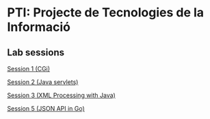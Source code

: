 # PTI: Projecte de Tecnologies de la Informació 
## Lab sessions

[Session 1 (CGi)](./p1_cgi/README.md)

[Session 2 (Java servlets)](./p2_servlets_copia/README.md)

[Session 3 (XML Processing with Java)](./p3_xml/README.md)

[Session 5 (JSON API in Go)](./p5_goREST/README.md)
